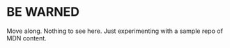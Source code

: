 # BE WARNED

Move along. Nothing to see here. Just experimenting with a sample repo
of MDN content.
